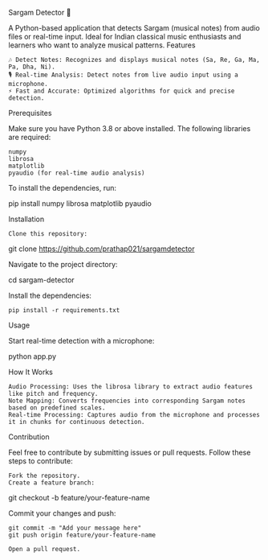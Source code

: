 Sargam Detector 🎵

A Python-based application that detects Sargam (musical notes) from audio files or real-time input. Ideal for Indian classical music enthusiasts and learners who want to analyze musical patterns.
Features

    🎶 Detect Notes: Recognizes and displays musical notes (Sa, Re, Ga, Ma, Pa, Dha, Ni).
    🎙️ Real-time Analysis: Detect notes from live audio input using a microphone.
    ⚡ Fast and Accurate: Optimized algorithms for quick and precise detection.

Prerequisites

Make sure you have Python 3.8 or above installed. The following libraries are required:

    numpy
    librosa
    matplotlib
    pyaudio (for real-time audio analysis)

To install the dependencies, run:

pip install numpy librosa matplotlib pyaudio

Installation

    Clone this repository:

git clone https://github.com/prathap021/sargamdetector

Navigate to the project directory:

cd sargam-detector

Install the dependencies:

    pip install -r requirements.txt

Usage

Start real-time detection with a microphone:

python app.py

How It Works

    Audio Processing: Uses the librosa library to extract audio features like pitch and frequency.
    Note Mapping: Converts frequencies into corresponding Sargam notes based on predefined scales.
    Real-time Processing: Captures audio from the microphone and processes it in chunks for continuous detection.

Contribution

Feel free to contribute by submitting issues or pull requests. Follow these steps to contribute:

    Fork the repository.
    Create a feature branch:

git checkout -b feature/your-feature-name

Commit your changes and push:

    git commit -m "Add your message here"
    git push origin feature/your-feature-name

    Open a pull request.
